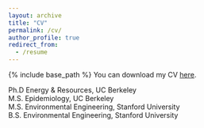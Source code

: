```yaml
---
layout: archive
title: "CV"
permalink: /cv/
author_profile: true
redirect_from:
  - /resume
---
```


{% include base_path %}
You can download my CV [here](https//github.com/YoshikaCrider/yoshikacrider.github.io/files/YCriderCV_27JULY2021.pdf).

Ph.D Energy & Resources, UC Berkeley  
M.S. Epidemiology, UC Berkeley  
M.S. Environmental Engineering, Stanford University  
B.S. Environmental Engineering, Stanford University  
